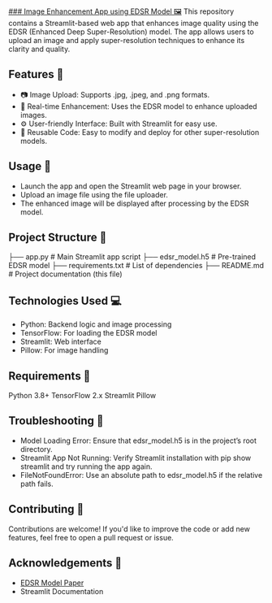 [### Image Enhancement App using EDSR Model 🖼️](https://github.com/Ranjeeth11/Hands_On_Projects/blob/main/Projects/Image%20Enhancement%20App/app.py)
This repository contains a Streamlit-based web app that enhances image quality using the EDSR (Enhanced Deep Super-Resolution) model. The app allows users to upload an image and apply super-resolution techniques to enhance its clarity and quality.

## Features 🚀
- 📷 Image Upload: Supports .jpg, .jpeg, and .png formats.
- 🔄 Real-time Enhancement: Uses the EDSR model to enhance uploaded images.
- ⚙️ User-friendly Interface: Built with Streamlit for easy use.
- 📂 Reusable Code: Easy to modify and deploy for other super-resolution models.

## Usage 📖
- Launch the app and open the Streamlit web page in your browser.
- Upload an image file using the file uploader.
- The enhanced image will be displayed after processing by the EDSR model.

## Project Structure 📂
├── app.py              # Main Streamlit app script
├── edsr_model.h5       # Pre-trained EDSR model
├── requirements.txt    # List of dependencies
├── README.md           # Project documentation (this file)

## Technologies Used 💻
- Python: Backend logic and image processing
- TensorFlow: For loading the EDSR model
- Streamlit: Web interface
- Pillow: For image handling

## Requirements 📝
Python 3.8+
TensorFlow 2.x
Streamlit
Pillow

## Troubleshooting 🔧
- Model Loading Error: Ensure that edsr_model.h5 is in the project’s root directory.
- Streamlit App Not Running: Verify Streamlit installation with pip show streamlit and try running the app again.
- FileNotFoundError: Use an absolute path to edsr_model.h5 if the relative path fails.

## Contributing 🤝
Contributions are welcome! If you'd like to improve the code or add new features, feel free to open a pull request or issue.

## Acknowledgements 🙏
- [EDSR Model Paper](https://arxiv.org/abs/1707.02921)
- Streamlit Documentation
